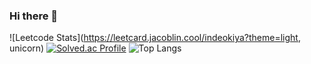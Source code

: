### Hi there 👋

<!--
**indeokiya/indeokiya** is a ✨ _special_ ✨ repository because its `README.md` (this file) appears on your GitHub profile.

Here are some ideas to get you started:

- 🔭 I’m currently working on ...
- 🌱 I’m currently learning ...
- 👯 I’m looking to collaborate on ...
- 🤔 I’m looking for help with ...
- 💬 Ask me about ...
- 📫 How to reach me: ...
- 😄 Pronouns: ...
- ⚡ Fun fact: ...
-->


![Leetcode Stats](https://leetcard.jacoblin.cool/indeokiya?theme=light, unicorn)
[![Solved.ac Profile](http://mazassumnida.wtf/api/generate_badge?boj=indeokiya)](https://solved.ac/indeokiya)
![Top Langs](https://github-readme-stats.vercel.app/api/top-langs/?username=indeokiya&layout=compact&theme=dark)
